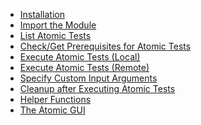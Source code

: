 * [Installation](https://github.com/redcanaryco/invoke-atomicredteam/wiki/Installing-Atomic-Red-Team)
* [Import the Module](https://github.com/redcanaryco/invoke-atomicredteam/wiki/Import-the-Module)
* [List Atomic Tests](https://github.com/redcanaryco/invoke-atomicredteam/wiki/List-Atomic-Tests)
* [Check/Get Prerequisites for Atomic Tests](https://github.com/redcanaryco/invoke-atomicredteam/wiki/Check-or-Get-Prerequisites-for-Atomic-Tests)
* [Execute Atomic Tests (Local)](https://github.com/redcanaryco/invoke-atomicredteam/wiki/Execute-Atomic-Tests-(Local))
* [Execute Atomic Tests (Remote)](https://github.com/redcanaryco/invoke-atomicredteam/wiki/Execute-Atomic-Tests-(Remote))
* [Specify Custom Input Arguments](https://github.com/redcanaryco/invoke-atomicredteam/wiki/Specify-Custom-Input-Arguments)
* [Cleanup after Executing Atomic Tests](https://github.com/redcanaryco/invoke-atomicredteam/wiki/Cleanup-After-Executing-Atomic-Tests)
* [Helper Functions](https://github.com/redcanaryco/invoke-atomicredteam/wiki/Helper-Functions)
* [The Atomic GUI](https://github.com/redcanaryco/invoke-atomicredteam/wiki/The-Atomic-GUI)
